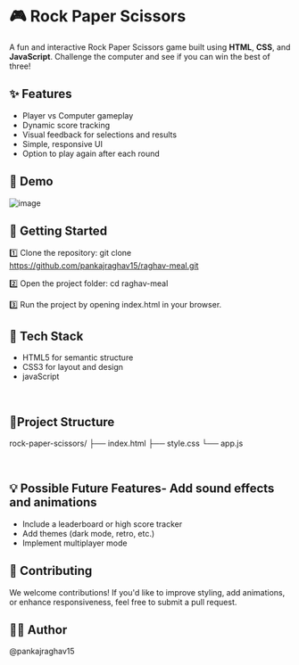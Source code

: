 # 🎮 Rock Paper Scissors 

A fun and interactive Rock Paper Scissors game built using **HTML**, **CSS**, and **JavaScript**. Challenge the computer and see if you can win the best of three!

## ✨ Features

- Player vs Computer gameplay
- Dynamic score tracking
- Visual feedback for selections and results
- Simple, responsive UI
- Option to play again after each round

## 📸 Demo

![image](https://github.com/user-attachments/assets/b03caf76-c990-427e-8bf6-27da19003815)


## 🚀 Getting Started
1️⃣ Clone the repository: git clone https://github.com/pankajraghav15/raghav-meal.git

2️⃣ Open the project folder: cd raghav-meal

3️⃣ Run the project by opening index.html in your browser.

## 🎨 Tech Stack
* HTML5 for semantic structure
* CSS3 for layout and design
* javaScript

<br>


## 📁Project Structure
rock-paper-scissors/
├── index.html
├── style.css
└── app.js

<br>

## 💡 Possible Future Features- Add sound effects and animations
- Include a leaderboard or high score tracker
- Add themes (dark mode, retro, etc.)
- Implement multiplayer mode


## 🤝 Contributing
We welcome contributions! If you'd like to improve styling, add animations, or enhance responsiveness, feel free to submit a pull request.

## 🧑‍💻 Author
@pankajraghav15
